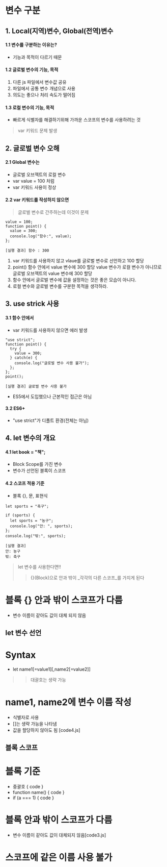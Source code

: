# 변수 구분

## 1. Local(지역)변수, Global(전역)변수

#### 1.1 변수를 구분하는 이유는?
- 기능과 목적이 다르기 때문

#### 1.2 글로벌 변수의 기능, 목적
 1. 다른 js 파일에서 변수값 공유
 2. 파일에서 공통 변수 개념으로 사용
 3. 의도는 좋으나 처리 속도가 떨어짐
#### 1.3 로컬 변수의 기능, 목적
 - 빠르게 식별자를 해결하기위해 
   가까운 스코프의 변수를 사용하려는 것

> var 키워드 문제 발생

## 2. 글로벌 변수 오해
#### 2.1 Global 변수는
- 글로벌 오브젝트의 로컬 변수
- var value = 100 처럼
- var 키워드 사용이 정상
#### 2.2 var 키워드를 작성하지 않으면
> 글로벌 변수로 간주하는데 이것이 문제 
```
value = 100;
function point() {
  value = 300;
  console.log("함수:", value);
};

[실행 결과] 함수 : 300

```
1. var 키워드를 사용하지 않고
   vlaue를 글로벌 변수로 선언하고 100 할당
2. point() 함수 안에서 value 변수에 300 할당
   value 변수가 로컬 변수가 아니므로
   글로벌 오브젝트의 value 변수에 300 할당
3. 함수 안에서 글로벌 변수에
   값을 설정하는 것은 좋은 모습이 아니다.
4. 로컬 변수와 글로벌 변수를
   구분한 목적을 생각하라.

## 3. use strick 사용
#### 3.1 함수 안에서
- var 키워드를 사용하지 않으면 에러 발생
```
"use strict";
function point() {
  try {
    value = 300;
  } catch(e) {
    console.log("글로벌 변수 사용 불가");
  };
};
point();

[실행 결과] 글로벌 변수 사용 불가
```
- ES5에서 도입했으나 근본적인 접근은 아님
#### 3.2 ES6+
- "use strict"가 디폴트 환경(전체는 아님)

## 4. let 변수의 개요
#### 4.1 let book = "책";
- Block Scope를 가진 변수
- 변수가 선언된 블록이 스코프
#### 4.2 스코프 적용 기준
- 블록 {}, 문, 표현식
```
let sports = "축구";

if (sports) {
  let sports = "농구";
  console.log("안: ", sports);
};
console.log("밖:", sports);

[실행 결과]
안: 농구
밖: 축구
```
> let 변수를 사용한다면!!
>> {}(Block)으로 안과 밖이 _각각의 다른 스코프_를 가지게 된다
# 블록 {} 안과 밖이 스코프가 다름
- 변수 이름이 같아도 값이 대체 되지 않음

## let 변수 선언
# Syntax
- let name1[=value1][,name2[=value2]] 
>> 대괄호는 생략 가능
# name1, name2에 변수 이름 작성
- 식별자로 사용
- []는 생략 가능을 나타냄
- 값을 할당하지 않아도 됨 [code4.js]

## 블록 스코프
# 블록 기준
- 중괄호 { code }
- function name() { code }
- if (a === 1) { code }
# 블록 안과 밖이 스코프가 다름
- 변수 이름이 같아도 값이 대체되지 않음[code3.js]
# 스코프에 같은 이름 사용 불가